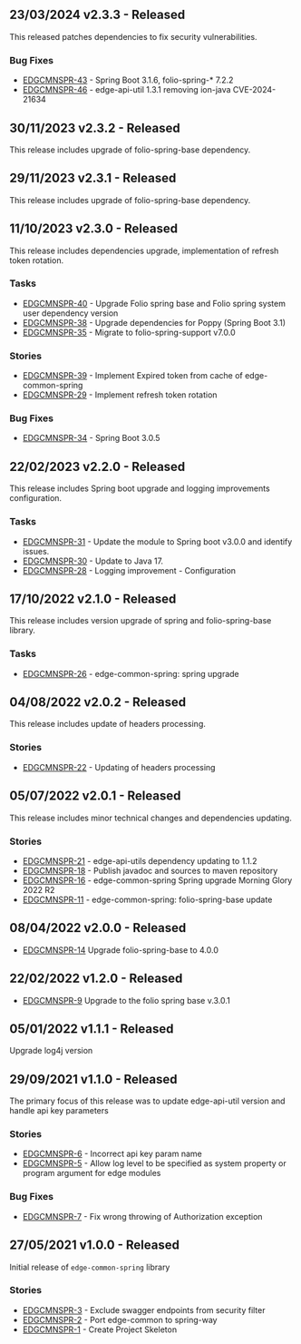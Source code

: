 ## 23/03/2024 v2.3.3 - Released
This released patches dependencies to fix security vulnerabilities.

### Bug Fixes
* [EDGCMNSPR-43](https://folio-org.atlassian.net/browse/EDGCMNSPR-43) - Spring Boot 3.1.6, folio-spring-\* 7.2.2
* [EDGCMNSPR-46](https://folio-org.atlassian.net/browse/EDGCMNSPR-46) - edge-api-util 1.3.1 removing ion-java CVE-2024-21634

## 30/11/2023 v2.3.2 - Released
This release includes upgrade of folio-spring-base dependency.

## 29/11/2023 v2.3.1 - Released
This release includes upgrade of folio-spring-base dependency.

## 11/10/2023 v2.3.0 - Released
This release includes dependencies upgrade, implementation of refresh token rotation.

### Tasks
* [EDGCMNSPR-40](https://issues.folio.org/browse/EDGCMNSPR-40) - Upgrade Folio spring base and Folio spring system user dependency version
* [EDGCMNSPR-38](https://issues.folio.org/browse/EDGCMNSPR-38) - Upgrade dependencies for Poppy (Spring Boot 3.1)
* [EDGCMNSPR-35](https://issues.folio.org/browse/EDGCMNSPR-35) - Migrate to folio-spring-support v7.0.0

### Stories
* [EDGCMNSPR-39](https://issues.folio.org/browse/EDGCMNSPR-39) - Implement Expired token from cache of edge-common-spring
* [EDGCMNSPR-29](https://issues.folio.org/browse/EDGCMNSPR-29) - Implement refresh token rotation

### Bug Fixes
* [EDGCMNSPR-34](https://issues.folio.org/browse/EDGCMNSPR-34) - Spring Boot 3.0.5

## 22/02/2023 v2.2.0 - Released
This release includes Spring boot upgrade and logging improvements configuration.

### Tasks
* [EDGCMNSPR-31](https://issues.folio.org/browse/EDGCMNSPR-31) - Update the module to Spring boot v3.0.0 and identify issues.
* [EDGCMNSPR-30](https://issues.folio.org/browse/EDGCMNSPR-30) - Update to Java 17.
* [EDGCMNSPR-28](https://issues.folio.org/browse/EDGCMNSPR-28) - Logging improvement - Configuration

## 17/10/2022 v2.1.0 - Released
This release includes version upgrade of spring and folio-spring-base library.

### Tasks
* [EDGCMNSPR-26](https://issues.folio.org/browse/EDGCMNSPR-26) - edge-common-spring: spring upgrade

## 04/08/2022 v2.0.2 - Released
This release includes update of headers processing.

### Stories
* [EDGCMNSPR-22](https://issues.folio.org/browse/EDGCMNSPR-22) - Updating of headers processing

## 05/07/2022 v2.0.1 - Released
This release includes minor technical changes and dependencies updating.

### Stories
* [EDGCMNSPR-21](https://issues.folio.org/browse/EDGCMNSPR-21) - edge-api-utils dependency updating to 1.1.2
* [EDGCMNSPR-18](https://issues.folio.org/browse/EDGCMNSPR-18) - Publish javadoc and sources to maven repository
* [EDGCMNSPR-16](https://issues.folio.org/browse/EDGCMNSPR-16) - edge-common-spring Spring upgrade Morning Glory 2022 R2
* [EDGCMNSPR-11](https://issues.folio.org/browse/EDGCMNSPR-11) - edge-common-spring: folio-spring-base update

## 08/04/2022 v2.0.0 - Released
* [EDGCMNSPR-14](https://issues.folio.org/browse/EDGCMNSPR-14) Upgrade folio-spring-base to 4.0.0

## 22/02/2022 v1.2.0 - Released
* [EDGCMNSPR-9](https://issues.folio.org/browse/EDGCMNSPR-9) Upgrade to the folio spring base v.3.0.1

## 05/01/2022 v1.1.1 - Released
 Upgrade log4j version

## 29/09/2021 v1.1.0 - Released
The primary focus of this release was to update edge-api-util version and handle api key parameters

### Stories
* [EDGCMNSPR-6](https://issues.folio.org/browse/EDGCMNSPR-6) - Incorrect api key param name
* [EDGCMNSPR-5](https://issues.folio.org/browse/EDGCMNSPR-5) - Allow log level to be specified as system property or program argument for edge modules

### Bug Fixes
* [EDGCMNSPR-7](https://issues.folio.org/browse/EDGCMNSPR-7) - Fix wrong throwing of Authorization exception

## 27/05/2021 v1.0.0 - Released
Initial release of `edge-common-spring` library

### Stories
* [EDGCMNSPR-3](https://issues.folio.org/browse/EDGCMNSPR-3) - Exclude swagger endpoints from security filter
* [EDGCMNSPR-2](https://issues.folio.org/browse/EDGCMNSPR-2) - Port edge-common to spring-way
* [EDGCMNSPR-1](https://issues.folio.org/browse/EDGCMNSPR-1) - Create Project Skeleton
